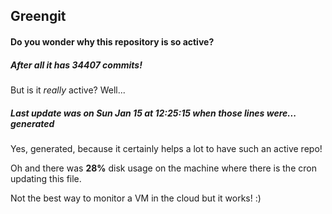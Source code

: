 ## Greengit

#### Do you wonder why this repository is so active?

##### After all it has 34407 commits!

But is it *really* active? Well...

##### Last update was on Sun Jan 15 at 12:25:15 when those lines were... generated

Yes, generated, because it certainly helps a lot to have such an active repo!

Oh and there was **28%** disk usage on the machine
where there is the cron updating this file.

Not the best way to monitor a VM in the cloud but it works! :)
